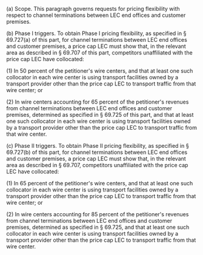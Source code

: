 (a) Scope. This paragraph governs requests for pricing flexibility with respect to channel terminations between LEC end offices and customer premises.

(b) Phase I triggers. To obtain Phase I pricing flexibility, as specified in § 69.727(a) of this part, for channel terminations between LEC end offices and customer premises, a price cap LEC must show that, in the relevant area as described in § 69.707 of this part, competitors unaffiliated with the price cap LEC have collocated:

(1) In 50 percent of the petitioner's wire centers, and that at least one such collocator in each wire center is using transport facilities owned by a transport provider other than the price cap LEC to transport traffic from that wire center; or

(2) In wire centers accounting for 65 percent of the petitioner's revenues from channel terminations between LEC end offices and customer premises, determined as specified in § 69.725 of this part, and that at least one such collocator in each wire center is using transport facilities owned by a transport provider other than the price cap LEC to transport traffic from that wire center.
              

(c) Phase II triggers. To obtain Phase II pricing flexibility, as specified in § 69.727(b) of this part, for channel terminations between LEC end offices and customer premises, a price cap LEC must show that, in the relevant area as described in § 69.707, competitors unaffiliated with the price cap LEC have collocated:

(1) In 65 percent of the petitioner's wire centers, and that at least one such collocator in each wire center is using transport facilities owned by a transport provider other than the price cap LEC to transport traffic from that wire center; or

(2) In wire centers accounting for 85 percent of the petitioner's revenues from channel terminations between LEC end offices and customer premises, determined as specified in § 69.725, and that at least one such collocator in each wire center is using transport facilities owned by a transport provider other than the price cap LEC to transport traffic from that wire center.

